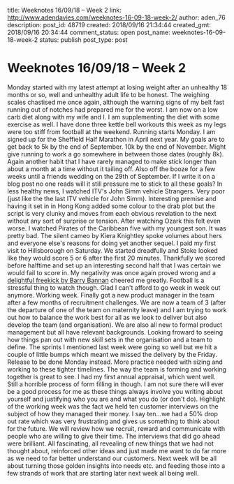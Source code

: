 title: Weeknotes 16/09/18 – Week 2
link: http://www.adendavies.com/weeknotes-16-09-18-week-2/
author: aden_76
description: 
post_id: 48719
created: 2018/09/16 21:34:44
created_gmt: 2018/09/16 20:34:44
comment_status: open
post_name: weeknotes-16-09-18-week-2
status: publish
post_type: post

# Weeknotes 16/09/18 – Week 2

Monday started with my latest attempt at losing weight after an unhealthy 18 months or so, well and unhealthy adult life to be honest. The weighing scales chastised me once again, although the warning signs of my belt fast running out of notches had prepared me for the worst. I am now on a low carb diet along with my wife and I. I am supplementing the diet with some exercise as well. I have done three kettle bell workouts this week as my legs were too stiff from football at the weekend. Running starts Monday. I am signed up for the Sheffield Half Marathon in April next year. My goals are to get back to 5k by the end of September. 10k by the end of November. Might give running to work a go somewhere in between those dates (roughly 8k). Again another habit that I have rarely managed to make stick longer than about a month at a time without it tailing off. Also off the booze for a few weeks until a friends wedding on the 29th of September. If I write it on a blog post no one reads will it still pressure me to stick to all these goals? In less healthy news, I watched ITV's John Simm vehicle Strangers. Very poor (just like the the last ITV vehicle for John Simm). Interesting premise and having it set in in Hong Kong added some colour to the drab plot but the script is very clunky and moves from each obvious revelation to the next without any sort of surprise or tension. After watching Ozark this felt even worse. I watched Pirates of the Caribbean five with my youngest son. It was pretty bad. The silent cameo by Kiera Knightley spoke volumes about hers and everyone else's reasons for doing yet another sequel. I paid my first visit to Hillsborough on Saturday. We started dreadfully and Stoke looked like they would score 5 or 6 after the first 20 minutes. Thankfully we scored before halftime and set up an interesting second half that I was certain we would fail to score in. My negativity was once again proved wrong and a [delightful freekick by Barry Bannan](https://twitter.com/cannieannie76/status/1040997343011774464) cheered me greatly. Football is a stressful thing to watch though. Glad I can't afford to go week in week out anymore. Working week. Finally got a new product manager in the team after a few months of recruitment challenges. We are now a team of 3 (after the departure of one of the team on maternity leave) and I am trying to work out how to balance the work best for all as we look to deliver but also develop the team (and organisation). We are also all new to formal product management but all have relevant backgrounds. Looking froward to seeing how things pan out with new skill sets in the organisation and a team to define. The sprints I mentioned last week were going so well but we hit a couple of little bumps which meant we missed the delivery by the Friday. Release to be done Monday instead. More practice needed with sizing and working to these tighter timelines. The way the team is forming and working together is great to see. I had my first annual appraisal, which went well. Still a horrible process of form filling in though. I am not sure there will ever be a good process for me as these things always involve you writing about yourself and justifying who you are and what you do (or don't do). Highlight of the working week was the fact we held ten customer interviews on the subject of how they managed their money. I say ten...we had a 50% drop out rate which was very frustrating and gives us something to think about for the future. We will review how we recruit, reward and communicate with people who are willing to give their time. The interviews that did go ahead were brilliant. All fascinating, all revealing of new things that we had not thought about, reinforced other ideas and just made me want to do far more as we need to far better understand our customers. Next week will be all about turning those golden insights into needs etc. and feeding those into a few strands of work that are starting later next week all being well.